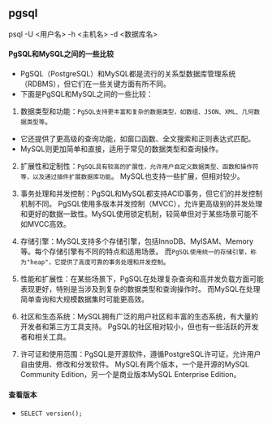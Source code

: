 ## pgsql
psql -U <用户名> -h <主机名> -d <数据库名>

#### PgSQL和MySQL之间的一些比较
* PgSQL（PostgreSQL）和MySQL都是流行的关系型数据库管理系统（RDBMS），但它们在一些关键方面有所不同。
* 下面是PgSQL和MySQL之间的一些比较：
1. 数据类型和功能：`PgSQL支持更丰富和复杂的数据类型，如数组、JSON、XML、几何数据类型等`。
* 它还提供了更高级的查询功能，如窗口函数、全文搜索和正则表达式匹配。
* MySQL则更加简单和直接，适用于常见的数据类型和查询操作。

2. 扩展性和定制性：`PgSQL具有较高的扩展性，允许用户自定义数据类型、函数和操作符等，以及通过插件扩展数据库功能`。
MySQL也支持一些扩展，但相对较少。

3. 事务处理和并发控制：PgSQL和MySQL都支持ACID事务，但它们的并发控制机制不同。
PgSQL使用多版本并发控制（MVCC），允许更高级别的并发处理和更好的数据一致性。MySQL使用锁定机制，较简单但对于某些场景可能不如MVCC高效。

4. 存储引擎：MySQL支持多个存储引擎，包括InnoDB、MyISAM、Memory等。每个存储引擎有不同的特点和适用场景。
而`PgSQL使用统一的存储引擎，称为"heap"，它提供了高度可靠的事务处理和并发控制`。

5. 性能和扩展性：在某些场景下，PgSQL在处理复杂查询和高并发负载方面可能表现更好，特别是当涉及到复杂的数据类型和查询操作时。
而MySQL在处理简单查询和大规模数据集时可能更高效。

6. 社区和生态系统：MySQL拥有广泛的用户社区和丰富的生态系统，有大量的开发者和第三方工具支持。
PgSQL的社区相对较小，但也有一些活跃的开发者和相关工具。

7. 许可证和使用范围：PgSQL是开源软件，遵循PostgreSQL许可证，允许用户自由使用、修改和分发软件。
MySQL有两个版本，一个是开源的MySQL Community Edition，另一个是商业版本MySQL Enterprise Edition。

#### 查看版本
* `SELECT version();`

